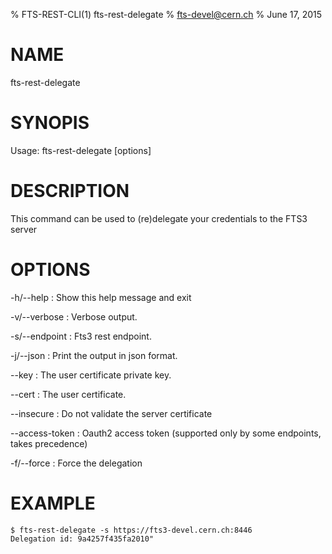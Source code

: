 % FTS-REST-CLI(1) fts-rest-delegate
% fts-devel@cern.ch
% June 17, 2015
# NAME

fts-rest-delegate

# SYNOPIS

Usage: fts-rest-delegate [options]

# DESCRIPTION

This command can be used to (re)delegate your credentials to the FTS3 server

# OPTIONS

-h/--help
:	Show this help message and exit

-v/--verbose
:	Verbose output. 

-s/--endpoint
:	Fts3 rest endpoint. 

-j/--json
:	Print the output in json format. 

--key
:	The user certificate private key. 

--cert
:	The user certificate. 

--insecure
:	Do not validate the server certificate

--access-token
:	Oauth2 access token (supported only by some endpoints, takes precedence)

-f/--force
:	Force the delegation

# EXAMPLE
```
$ fts-rest-delegate -s https://fts3-devel.cern.ch:8446
Delegation id: 9a4257f435fa2010"

```
